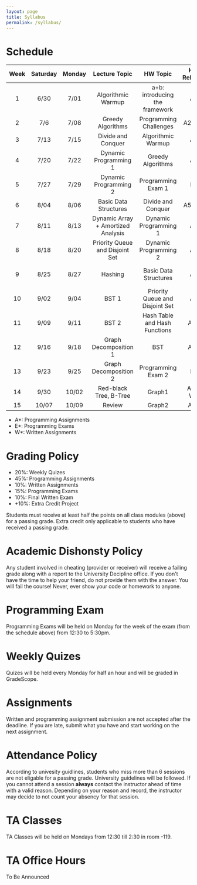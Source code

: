 ```yaml
---
layout: page
title: Syllabus
permalink: /syllabus/
---
```


# Schedule

|Week|Saturday|Monday |    Lecture Topic                  | HW Topic                       |HW Release|   TA1    |    TA2     |Occasion|
|:--:|:------:|:-----:|:---------------------------------:|:------------------------------:|:------:|:----------:|:----------:|--------|
| 1  |  6/30  |  7/01 | Algorithmic Warmup                | a+b: introducing the framework | A1     |  Mahmoudi  | Mirshekari | |
| 2  |  7/6   |  7/08 | Greedy Algorithms                 | Programming  Challenges        | A2, W1 |  Yalsavar  | Moradi     | |
| 3  |  7/13  |  7/15 | Divide and Conquer                | Algorithmic Warmup             | A3     |  Pirhadi   | Mirzaei    | Saturday Off |
| 4  |  7/20  |  7/22 | Dynamic Programming 1             | Greedy Algorithms              | A4     |Abdollahpour| Kodeiri    | Sunday & Tuesday Off |
| 5  |  7/27  |  7/29 | Dynamic Programming 2             | Programming Exam 1             | E1     |  Ghaderan  | Moghadami  | |
| 6  |  8/04  |  8/06 | Basic Data Structures             | Divide and Conquer             | A5, W2 |  Mahmoudi  | Mirshekari | |
| 7  |  8/11  |  8/13 | Dynamic Array + Amortized Analysis| Dynamic Programming 1          | A6     |  Yalsavar  | Moradi     | Wednesday Off |
| 8  |  8/18  |  8/20 | Priority Queue and Disjoint Set   | Dynamic Programming 2          | A7     |  Pirhadi   | Mirzaei    | Basic Sceince Midterms |
| 9  |  8/25  |  8/27 | Hashing                           | Basic Data Structures          | A8     |Abdollahpour| Kodeiri    | Basic Sceince Midterms |
| 10 |  9/02  |  9/04 | BST 1                             | Priority Queue and Disjoint Set| A9     |  Ghaderan  | Moghadami  | Basic Sceince Midterms |
| 11 |  9/09  |  9/11 | BST 2                             | Hash Table and Hash Functions  | A10    |  Mahmoudi  | Mirshekari | |
| 12 |  9/16  |  9/18 | Graph Decomposition 1             | BST                            | A11    |  Yalsavar  | Moradi     | |
| 13 |  9/23  |  9/25 | Graph Decomposition 2             | Programming Exam 2             | E2     |  Pirhadi   | Mirzaei    | |
| 14 |  9/30  | 10/02 | Red-black Tree, B-Tree            | Graph1                         | A12, W3|Abdollahpour| Kodeiri    | |
| 15 | 10/07  | 10/09 | Review                            | Graph2                         | A13    |  Ghaderan  | Moghadami  | |


  * A*: Programming Assignments
  * E*: Programming Exams
  * W*: Written Assignments

# Grading Policy
  * 20%: Weekly Quizes
  * 45%: Programming Assignments
  * 10%: Written Assignments
  * 15%: Programming Exams
  * 10%: Final Written Exam
  * +10%: Extra Credit Project

Students must receive at least half the points on all class modules (above) for a passing grade. Extra credit only applicable to students who have received a passing grade. 

# Academic Dishonsty Policy
Any student involved in cheating (provider or receiver) will receive a failing grade along with a report to the University Decipline office. If you don't have the time to help your friend, do not provide them with the answer. You will fail the course! Never, ever show your code or homework to anyone. 

# Programming Exam
Programming Exams will be held on Monday for the week of the exam (from the schedule above) from 12:30 to 5:30pm.

# Weekly Quizes
Quizes will be held every Monday for half an hour and will be graded in GradeScope. 

# Assignments
Written and programming assignment submission are not accepted after the deadline. If you are late, submit what you have and start working on the next assignment.

# Attendance Policy
According to univesity guidlines, students who miss more than 6 sessions are not eligable for a passing grade. University guidelines will be followed. If you cannot attend a session **always** contact the instructor ahead of time with a valid reason. Depending on your reason and record, the instructor may decide to not count your absency for that session.

# TA Classes
TA Classes will be held on Mondays from 12:30 till 2:30 in room -119.

# TA Office Hours
To Be Announced
